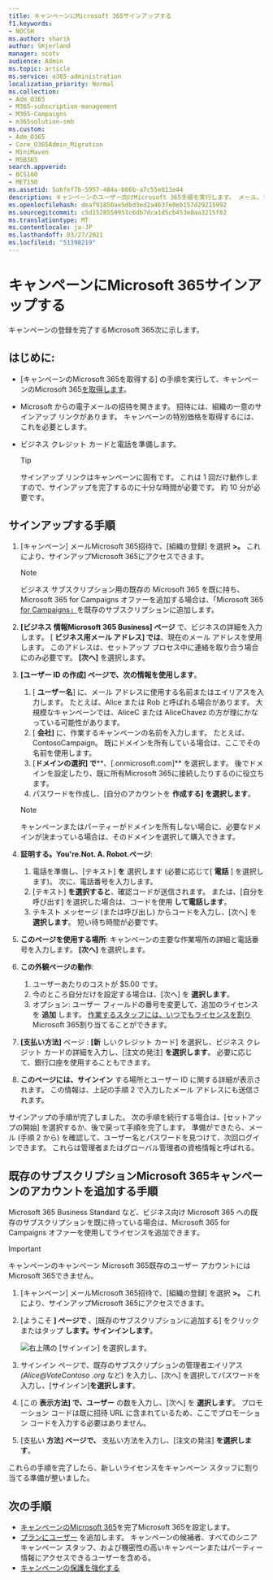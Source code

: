```yaml
---
title: キャンペーンにMicrosoft 365サインアップする
f1.keywords:
- NOCSH
ms.author: sharik
author: SKjerland
manager: scotv
audience: Admin
ms.topic: article
ms.service: o365-administration
localization_priority: Normal
ms.collection:
- Adm_O365
- M365-subscription-management
- M365-Campaigns
- m365solution-smb
ms.custom:
- Adm_O365
- Core_O365Admin_Migration
- MiniMaven
- MSB365
search.appverid:
- BCS160
- MET150
ms.assetid: 5abfef7b-5957-484a-b06b-a7c55e013e44
description: キャンペーンのユーザー向けMicrosoft 365手順を実行します。 メール、データ、コミュニケーションに対するサイバーセキュリティの脅威からキャンペーンを保護します。
ms.openlocfilehash: deaf91850ae5dbd3ed2a4637e0eb157d29215992
ms.sourcegitcommit: c5d1528559953c6db7dca1d5cb453e0aa3215f02
ms.translationtype: MT
ms.contentlocale: ja-JP
ms.lasthandoff: 03/27/2021
ms.locfileid: "51398219"
---
```

# <a name="sign-up-for-microsoft-365-for-campaigns"></a>キャンペーンにMicrosoft 365サインアップする 

キャンペーンの登録を完了するMicrosoft 365次に示します。

## <a name="before-you-start"></a>はじめに:

- [キャンペーンのMicrosoft 365を取得する] の手順を実行して、キャンペーンのMicrosoft 365[を取得します](get-microsoft-365-campaigns.md#get-microsoft-365-for-campaigns)。
- Microsoft からの電子メールの招待を開きます。 招待には、組織の一意のサインアップ リンクがあります。 キャンペーンの特別価格を取得するには、これを必要とします。
- ビジネス クレジット カードと電話を準備します。

    > [!TIP]
    > サインアップ リンクはキャンペーンに固有です。 これは 1 回だけ動作しますので、サインアップを完了するのに十分な時間が必要です。 約 10 分が必要です。

## <a name="steps-to-sign-up"></a>サインアップする手順

1. [キャンペーン] メールMicrosoft 365招待で、[組織の登録] を選択 **>。** これにより、サインアップMicrosoft 365にアクセスできます。
    > [!NOTE]
    > ビジネス サブスクリプション用の既存の Microsoft 365 を既に持ち、Microsoft 365 for Campaigns オファーを追加する場合は、「Microsoft 365 [for Campaigns」](#steps-to-add-microsoft-365-for-campaigns-to-an-existing-subscription)を既存のサブスクリプションに追加します。
1. **[ビジネス 情報Microsoft 365 Business] ページ** で、ビジネスの詳細を入力します。 [ **ビジネス用メール アドレス] では**、現在のメール アドレスを使用します。 このアドレスは、セットアップ プロセス中に連絡を取り合う場合にのみ必要です。 **[次へ]** を選択します。
1. **[ユーザー ID の作成] ページで、次の情報を使用します**。
    1. [ **ユーザー名**] に、メール アドレスに使用する名前またはエイリアスを入力します。 たとえば、Alice または Rob と呼ばれる場合があります。 大規模なキャンペーンでは、AliceC または AliceChavez の方が理にかなっている可能性があります。
    2. [ **会社]** に、作業するキャンペーンの名前を入力します。 たとえば、ContosoCampaign。 既にドメインを所有している場合は、ここでその名前を使用します。 
    3. [**ドメインの選択] で****、[.onmicrosoft.com]** を選択します。 後でドメインを設定したり、既に所有Microsoft 365に接続したりするのに役立ちます。
    4. パスワードを作成し、[自分のアカウントを **作成する] を選択します**。
    > [!NOTE]
    > キャンペーンまたはパーティーがドメインを所有しない場合に、必要なドメインが決まっている場合は、そのドメインを選択して購入できます。

4. **証明する。You're.Not. A. Robot.ページ**:
    1. 電話を準備し、[テキスト] **を** 選択します (必要に応じて[ **電話** ] を選択します)。 次に、電話番号を入力します。 
    2. [テキスト] **を選択すると**、確認コードが送信されます。 または、[自分を呼び出す] を選択した場合は、コードを使用 **して電話します**。
    3. テキスト メッセージ (または呼び出し) からコードを入力し、[次へ] を **選択します**。 短い待ち時間が必要です。 
5. **このページを使用する場所**: キャンペーンの主要な作業場所の詳細と電話番号を入力します。 **[次へ]** を選択します。
6. **この外観ページの動作**:
    1. ユーザーあたりのコストが $5.00 です。 
    2. 今のところ自分だけを設定する場合は、[次へ] を **選択します**。 
    3. オプション: ユーザー フィールドの番号を変更して、追加のライセンスを **追加** します。 [作業するスタッフには、いつでもライセンスを割り](../admin/add-users/add-users.md?toc=%2fmicrosoft-365%2fcampaigns%2ftoc.json)Microsoft 365割り当てることができます。
7. **[支払い方法]** ページ : **[新** しいクレジット カード] を選択し、ビジネス クレジット カードの詳細を入力し、[注文の発注] **を選択します**。 必要に応じて、銀行口座を使用することもできます。
8. **このページには、サインイン** する場所とユーザー ID に関する詳細が表示されます。 この情報は、上記の手順 2 で入力したメール アドレスにも送信されます。

サインアップの手順が完了しました。 次の手順を続行する場合は、[セットアップの開始] を選択するか、後で戻って手順を完了します。 準備ができたら、メール (手順 2 から) を確認して、ユーザー名とパスワードを見つけて、次回ログインできます。 これらは管理者またはグローバル管理者の資格情報と呼ばれる。

## <a name="steps-to-add-microsoft-365-for-campaigns-to-an-existing-subscription"></a>既存のサブスクリプションMicrosoft 365キャンペーンのアカウントを追加する手順

Microsoft 365 Business Standard など、ビジネス向け Microsoft 365 への既存のサブスクリプションを既に持っている場合は、Microsoft 365 for Campaigns オファーを使用してライセンスを追加できます。
> [!IMPORTANT]
> キャンペーンのキャンペーン Microsoft 365既存のユーザー アカウントにはMicrosoft 365できません。

1. [キャンペーン] メールMicrosoft 365招待で、[組織の登録] を選択 **>。** これにより、サインアップMicrosoft 365にアクセスできます。
2. [ようこそ **] ページで** 、[既存のサブスクリプションに追加する] をクリックまたはタップ **します。サインインします**。
    
    ![右上隅の [サインイン] を選択します。](../media/addtoexisting.png)
3. サインイン ページで、既存のサブスクリプションの管理者エイリアス *(Alice@VoteContoso <span></span> .org* など) を入力し、[次へ] を選択してパスワードを入力し、[サインイン]**を選択します**。
4. [この **表示方法] で、ユーザー** の数を入力し、[次へ] を **選択します**。 プロモーション コードは既に招待 URL に含まれているため、ここでプロモーション コードを入力する必要はありません。
5. [支払い **方法] ページで、** 支払い方法を入力し、[注文の発注] **を選択します**。

これらの手順を完了したら、新しいライセンスをキャンペーン スタッフ[](../admin/manage/assign-licenses-to-users.md)に割り当てる準備が整いました。

## <a name="whats-next"></a>次の手順

- [キャンペーンのMicrosoft 365](../business/set-up.md?toc=/microsoft-365/campaigns/toc.json)を完了Microsoft 365を設定します。
- [プランにユーザー](../admin/add-users/add-users.md?toc=%2fmicrosoft-365%2fcampaigns%2ftoc.json) を追加します。 キャンペーンの候補者、すべてのシニア キャンペーン スタッフ、および機密性の高いキャンペーンまたはパーティー情報にアクセスできるユーザーを含める。
- [キャンペーンの保護を強化する](m365-campaigns-security-overview.md)

